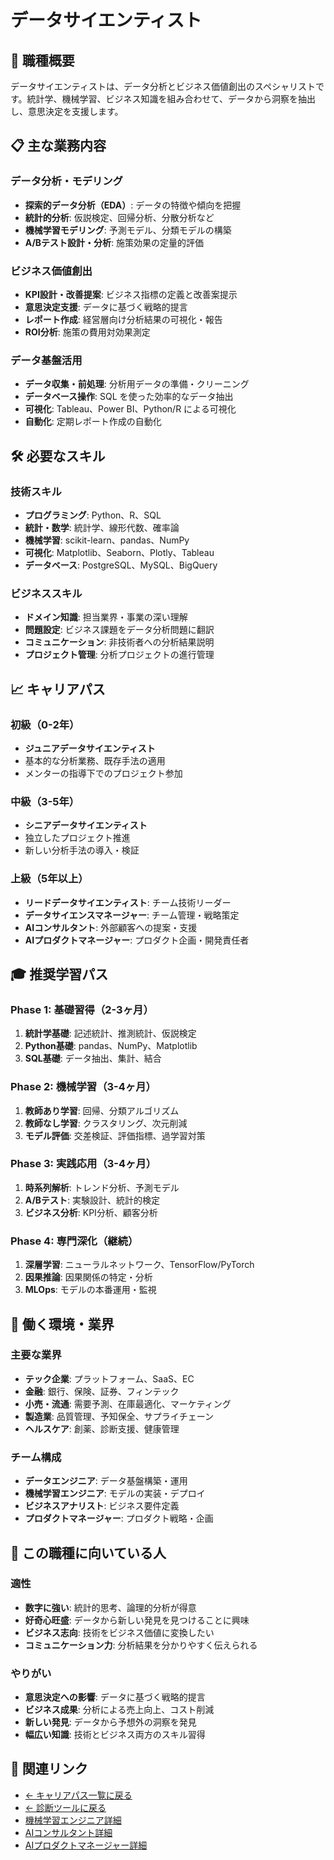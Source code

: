 # データサイエンティスト

## 🎯 職種概要
データサイエンティストは、データ分析とビジネス価値創出のスペシャリストです。統計学、機械学習、ビジネス知識を組み合わせて、データから洞察を抽出し、意思決定を支援します。

## 📋 主な業務内容

### データ分析・モデリング
- **探索的データ分析（EDA）**: データの特徴や傾向を把握
- **統計的分析**: 仮説検定、回帰分析、分散分析など
- **機械学習モデリング**: 予測モデル、分類モデルの構築
- **A/Bテスト設計・分析**: 施策効果の定量的評価

### ビジネス価値創出
- **KPI設計・改善提案**: ビジネス指標の定義と改善案提示
- **意思決定支援**: データに基づく戦略的提言
- **レポート作成**: 経営層向け分析結果の可視化・報告
- **ROI分析**: 施策の費用対効果測定

### データ基盤活用
- **データ収集・前処理**: 分析用データの準備・クリーニング
- **データベース操作**: SQL を使った効率的なデータ抽出
- **可視化**: Tableau、Power BI、Python/R による可視化
- **自動化**: 定期レポート作成の自動化

## 🛠️ 必要なスキル

### 技術スキル
- **プログラミング**: Python、R、SQL
- **統計・数学**: 統計学、線形代数、確率論
- **機械学習**: scikit-learn、pandas、NumPy
- **可視化**: Matplotlib、Seaborn、Plotly、Tableau
- **データベース**: PostgreSQL、MySQL、BigQuery

### ビジネススキル
- **ドメイン知識**: 担当業界・事業の深い理解
- **問題設定**: ビジネス課題をデータ分析問題に翻訳
- **コミュニケーション**: 非技術者への分析結果説明
- **プロジェクト管理**: 分析プロジェクトの進行管理

## 📈 キャリアパス

### 初級（0-2年）
- **ジュニアデータサイエンティスト**
- 基本的な分析業務、既存手法の適用
- メンターの指導下でのプロジェクト参加

### 中級（3-5年）
- **シニアデータサイエンティスト**
- 独立したプロジェクト推進
- 新しい分析手法の導入・検証

### 上級（5年以上）
- **リードデータサイエンティスト**: チーム技術リーダー
- **データサイエンスマネージャー**: チーム管理・戦略策定
- **AIコンサルタント**: 外部顧客への提案・支援
- **AIプロダクトマネージャー**: プロダクト企画・開発責任者

## 🎓 推奨学習パス

### Phase 1: 基礎習得（2-3ヶ月）
1. **統計学基礎**: 記述統計、推測統計、仮説検定
2. **Python基礎**: pandas、NumPy、Matplotlib
3. **SQL基礎**: データ抽出、集計、結合

### Phase 2: 機械学習（3-4ヶ月）
1. **教師あり学習**: 回帰、分類アルゴリズム
2. **教師なし学習**: クラスタリング、次元削減
3. **モデル評価**: 交差検証、評価指標、過学習対策

### Phase 3: 実践応用（3-4ヶ月）
1. **時系列解析**: トレンド分析、予測モデル
2. **A/Bテスト**: 実験設計、統計的検定
3. **ビジネス分析**: KPI分析、顧客分析

### Phase 4: 専門深化（継続）
1. **深層学習**: ニューラルネットワーク、TensorFlow/PyTorch
2. **因果推論**: 因果関係の特定・分析
3. **MLOps**: モデルの本番運用・監視

## 💼 働く環境・業界

### 主要な業界
- **テック企業**: プラットフォーム、SaaS、EC
- **金融**: 銀行、保険、証券、フィンテック
- **小売・流通**: 需要予測、在庫最適化、マーケティング
- **製造業**: 品質管理、予知保全、サプライチェーン
- **ヘルスケア**: 創薬、診断支援、健康管理

### チーム構成
- **データエンジニア**: データ基盤構築・運用
- **機械学習エンジニア**: モデルの実装・デプロイ
- **ビジネスアナリスト**: ビジネス要件定義
- **プロダクトマネージャー**: プロダクト戦略・企画

## 🌟 この職種に向いている人

### 適性
- **数字に強い**: 統計的思考、論理的分析が得意
- **好奇心旺盛**: データから新しい発見を見つけることに興味
- **ビジネス志向**: 技術をビジネス価値に変換したい
- **コミュニケーション力**: 分析結果を分かりやすく伝えられる

### やりがい
- **意思決定への影響**: データに基づく戦略的提言
- **ビジネス成果**: 分析による売上向上、コスト削減
- **新しい発見**: データから予想外の洞察を発見
- **幅広い知識**: 技術とビジネス両方のスキル習得

## 🔗 関連リンク

- [← キャリアパス一覧に戻る](../ai_career_paths_guide.md)
- [← 診断ツールに戻る](https://centraleden.github.io/ai_training/docs/career_path_interactive.html)
- [機械学習エンジニア詳細](machine-learning-engineer.md)
- [AIコンサルタント詳細](ai-consultant.md)
- [AIプロダクトマネージャー詳細](ai-product-manager.md) 